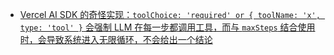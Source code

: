 - [Vercel AI SDK 的奇怪实现：`toolChoice: 'required' or { toolName: 'x', type: 'tool' }` 会强制 LLM 在每一步都调用工具，而与 `maxSteps` 结合使用时，会导致系统进入无限循环，不会给出一个结论](https://github.com/vercel/ai/issues/3944)